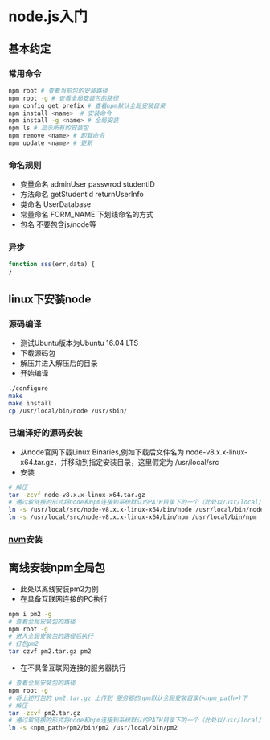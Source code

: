 # node.js入门

## 基本约定

### 常用命令
```bash
npm root # 查看当前包的安装路径
npm root -g # 查看全局安装包的路径
npm config get prefix # 查看npm默认全局安装目录
npm install <name>  # 安装命令
npm install -g <name> # 全局安装
npm ls # 显示所有的安装包
npm remove <name> # 卸载命令
npm update <name> # 更新
```

### 命名规则
+ 变量命名 adminUser passwrod studentID
+ 方法命名 getStudentId returnUserInfo
+ 类命名 UserDatabase
+ 常量命名 FORM_NAME 下划线命名的方式
+ 包名 不要包含js/node等

### 异步
```js
function sss(err,data) {
}
```

## linux下安装node

### 源码编译
+ 测试Ubuntu版本为Ubuntu 16.04 LTS
+ 下载源码包
+ 解压并进入解压后的目录
+ 开始编译
```bash
./configure
make
make install
cp /usr/local/bin/node /usr/sbin/
```

### 已编译好的源码安装
+ 从node官网下载Linux Binaries,例如下载后文件名为 node-v8.x.x-linux-x64.tar.gz，并移动到指定安装目录，这里假定为 /usr/local/src
+ 安装
```bash
# 解压
tar -zcvf node-v8.x.x-linux-x64.tar.gz
# 通过软链接的形式将node和npm连接到系统默认的PATH目录下的一个（此处以/usr/local/bin为例）
ln -s /usr/local/src/node-v8.x.x-linux-x64/bin/node /usr/local/bin/node
ln -s /usr/local/src/node-v8.x.x-linux-x64/bin/npm /usr/local/bin/npm
```

### [nvm](https://github.com/creationix/nvm)安装

## 离线安装npm全局包
+ 此处以离线安装pm2为例
+ 在具备互联网连接的PC执行
```bash
npm i pm2 -g
# 查看全局安装包的路径
npm root -g
# 进入全局安装包的路径后执行
# 打包pm2
tar czvf pm2.tar.gz pm2
```
+ 在不具备互联网连接的服务器执行
```bash
# 查看全局安装包的路径
npm root -g
# 将上述打包的 pm2.tar.gz 上传到 服务器的npm默认全局安装目录(<npm_path>)下
# 解压
tar -zcvf pm2.tar.gz
# 通过软链接的形式将node和npm连接到系统默认的PATH目录下的一个（此处以/usr/local/bin为例）
ln -s <npm_path>/pm2/bin/pm2 /usr/local/bin/pm2
```

